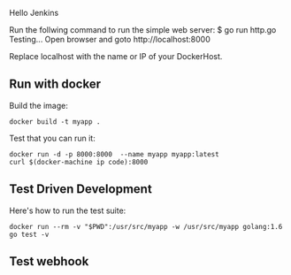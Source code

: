 Hello Jenkins

Run the follwing command to run the simple web server:
$ go run http.go  
Testing...
Open browser and goto http://localhost:8000

Replace localhost with the name or IP of your DockerHost.

## Run with docker


Build the image:

    docker build -t myapp .

Test that you can run it:

    docker run -d -p 8000:8000  --name myapp myapp:latest
    curl $(docker-machine ip code):8000


## Test Driven Development

Here's how to run the test suite:

    docker run --rm -v "$PWD":/usr/src/myapp -w /usr/src/myapp golang:1.6 go test -v

## Test webhook
